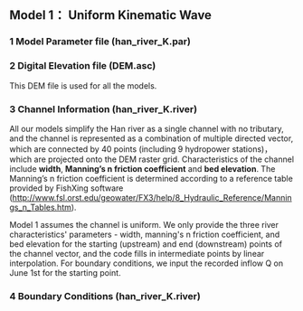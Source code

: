 ## Model 1： Uniform Kinematic Wave

### 1 Model Parameter file (han_river_K.par)

### 2 Digital Elevation file (DEM.asc)

This DEM file is used for all the models.

### 3 Channel Information (han_river_K.river)

All our models simplify the Han river as a single channel with no tributary, and the channel is represented as a combination of multiple directed vector, which are connected by 40 points (including 9 hydropower stations)，which are projected onto the DEM raster grid. Characteristics of the channel include **width**, **Manning’s n friction coefficient** and **bed elevation**. The Manning’s n friction coefficient is determined according to a reference table provided by FishXing software (http://www.fsl.orst.edu/geowater/FX3/help/8_Hydraulic_Reference/Mannings_n_Tables.htm).

Model 1 assumes the channel is uniform. We only provide the three river characteristics' parameters - width, manning's n friction coefficient, and bed elevation for the starting (upstream) and end (downstream) points of the channel vector, and the code fills in intermediate points by linear interpolation. For boundary conditions, we input the recorded inflow Q on June 1st for the starting point.


### 4 Boundary Conditions (han_river_K.river)